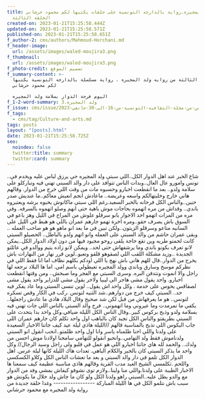 ```yaml
---
title: ولد المجيره.رواية بالدارجه التونسية على حلقات يكتبها لكم محمود حرشاني.
  الحلقة الثالثة
created-on: 2023-01-21T15:25:58.444Z
updated-on: 2023-01-21T15:25:58.571Z
published-on: 2023-01-21T15:25:58.651Z
f_author-2: cms/authors/Mahmoud-Horchani.md
f_header-image:
  url: /assets/images/waled-moujira3.png
f_thumbnail:
  url: /assets/images/waled-moujira3.png
f_photo-credit: تصميم الموقع
f_summary-content: >-
  الحلقة الثالثة من روايه ولد المجيره . رواية مسلسلة بالدارجه التونسية يكتبها
  لكم محمود حرشاني

  اليوم فرحة الدوار بسلامة ولد المجيره
f_1-2-word-summary: ولد المجيره.3
f_issue: cms/issue/العدد-الثامن-من-مجلة-الثقافيه-التونسية-من-16-الى-30-جانفي-2023.md
f_tags:
  - cms/tag/Culture-and-arts.md
tags: posts
layout: "[posts].html"
date: 2023-01-21T15:25:58.725Z
seo:
  noindex: false
  twitter:title: summary
  twitter:card: summary
---
```

..شاع الخبر  عند اهل الدوار الكل..اللي سبتي ولد المجيره حي يرزق لباس عليه ويخدم في تونس وامورو عال العال..وبدات الناس تتوافد على دار والد السبتي تهني فيه وتباركلو على سلامة ولدو.. بعد ما انقطعت اخبارو وحسبوه  مات من وقت اللي خرج من الدوار. وقالهم هاني خارج وخليتهالكم واسعه وعريضة.. ماعادش انجم انعيش معاكم..ما عنديش صدر حنين..والناس الكل فرحانه بالخبر السعيد.رغم اللي سبتي ماكانوش يحبوه برشه ويعتبروه باندي.. وقداش من مره اتهموه بحاجات موش باهية حتى انهم وصلو اتهموه بالسرقه. وفي مره من المرات اتهمو احد الاجوار بانو سرقلو علوش من المراح في الليل وهز باعو في السوق باش يصرف حقو..ومره اخرة تهمو جارهم عمران باللي هو هبط في الليل على السانيه متاعو وسرقلو الزيتون..ولكن تبين في ما بعد انو ماهو هو هو صاحب العمله .. وبقى عمران حاشم من والد السبتي على العمله وانو اتهم ولدو بالباطل.. الحصيلو السبتي كانت لحمتو طريه وين تقع حاجة يلقى روحو مجبود فيها من دون اولاد الدوار الكل..يمكن لانو تعرف بكونو باندي وما يرشفهاش حتى لحد.. ويمكن لانو زاده يتيم  ووالدو في عائلتو الجديدة ..وزيد مشكلة اللقب اللي لصقوهو قلقو وتعبو..لوين قرر نهار من النهارات باش يخرج من الدوار..قال للهم هاني باش نهج يا اللي اودكم بكلهم نظاف اما انا فقط اللي في نظركم موسخ  وسارق وباندي وولد المجيره تعيطولي باسم امي. اما ها البلاد نرجعه لها راجل والا انموت ونتدفن البره. وسرى السبتي مع الفجر وما صبحش.. ومن وقتها انقطعت اخبارو. واحد يقول مشى هاجر الى ليبيا ولاخر يقول مشى للدزاير واحد يقول مشى لصفاقس يحوس على خدمة . وكل واحد اش يقول.. لوين تنسى السبتي وما عاد يفكر فيه حد.. السبتي كيف خرج من دوارهم..شد الثنيه لتونس .ركب في الكار وقص تسكره لتونس.. هو ما يعرفهاش من قبل لكن شد صحيح وقال البلاد هاذي ما عادش راجعلها.. يكفي ما تمرمدت وما عيروني وما اتهموني.. فرح والد السبتي بالناس اللي جات تهني فيه بسلامة ولدو وذبح بركوس كبير..وقال الناس الكل الليلة ضيافي.وكل واحد بدا يتحدث على السبتي بطريقتو والناس الكل تجبد كان بالباهب اول واحد تكلم كان جارهم عمران اللى جاب البكوس اللي تذبح بالمناسبة قالهم //الليلة هاذي ليلة عيد كيف جاتنا الاخبار السعيدة على ولدنا واللي احنا ظلمناه ياسر وانا اول واحد ظلمتو..انحب انقول انو السبتي ولدناموش فقط ولد التهامي..وانحبو انقولو للتهامي سامحنا اولادنا موش احسن من ولدك.. والحمد لله هاي جاتنا اخبارو اللي هو عمل في قلبو ولى راجل وسيد الرجال// وكل واحد ما يذكر السبتي كان بالخير والكلام الباهي. تعدات هاك الليلة كانها ليلة عرس. اهل الدوار الكل تلمو في دار والد السبتي و بعد ما تعشات الناس الكل وكلاو الكسكسي واللحم .تكلمسي الشيخ العيد مدب القرية وقالهم هاذي مناسبة عظيمة كيف سمعنا ها الاخبار الطيبة على ولدنا.واللي منا ولينا..ولازم توى نشوفو كيفاش يمشي وفد من الدوار مع والدو يطل عليه..السبتي راهو ولدنا الكل ولو كان ما جاش ولد حلال ما يكونش هو سبب باش نتلمو الكل في ها الليلة المباركة ----------------- وغدا حلقة جديدة من رواية ولد المجيره مع محمود حرشاني